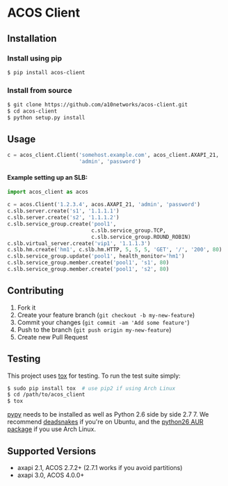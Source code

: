# ACOS Client

## Installation

### Install using pip

```sh
$ pip install acos-client
```

### Install from source

```sh
$ git clone https://github.com/a10networks/acos-client.git
$ cd acos-client
$ python setup.py install
```

## Usage

```python
c = acos_client.Client('somehost.example.com', acos_client.AXAPI_21,
                       'admin', 'password')
```

#### Example setting up an SLB:

```python
import acos_client as acos

c = acos.Client('1.2.3.4', acos.AXAPI_21, 'admin', 'password')
c.slb.server.create('s1', '1.1.1.1')
c.slb.server.create('s2', '1.1.1.2')
c.slb.service_group.create('pool1',
                           c.slb.service_group.TCP,
                           c.slb.service_group.ROUND_ROBIN)
c.slb.virtual_server.create('vip1', '1.1.1.3')
c.slb.hm.create('hm1', c.slb.hm.HTTP, 5, 5, 5, 'GET', '/', '200', 80)
c.slb.service_group.update('pool1', health_monitor='hm1')
c.slb.service_group.member.create('pool1', 's1', 80)
c.slb.service_group.member.create('pool1', 's2', 80)
```

## Contributing

1. Fork it
2. Create your feature branch (`git checkout -b my-new-feature`)
3. Commit your changes (`git commit -am 'Add some feature'`)
4. Push to the branch (`git push origin my-new-feature`)
5. Create new Pull Request

## Testing

This project uses [tox](https://pypi.python.org/pypi/tox) for testing. To run
the test suite simply:

```sh
$ sudo pip install tox  # use pip2 if using Arch Linux
$ cd /path/to/acos_client
$ tox
```

[pypy](http://pypy.org/index.html) needs to be installed as well as Python 2.6
side by side 2.7 7. We recommend
[deadsnakes](http://coreygoldberg.blogspot.com/2013/10/deadsnakes-using-old-versions-of-python.html)
if you're on Ubuntu, and the [python26 AUR
package](https://aur.archlinux.org/packages/python26/) if you use Arch Linux.

## Supported Versions

  * axapi 2.1, ACOS 2.7.2+ (2.7.1 works if you avoid partitions)
  * axapi 3.0, ACOS 4.0.0+

